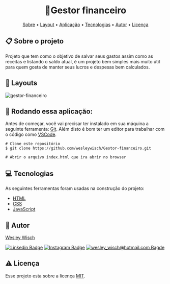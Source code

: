 <h1 align="center">💸Gestor financeiro</h1>

<p align="center">  <a href="#sobre">Sobre</a> • <a href="#layout">Layout</a> • <a href="#aplicacao">Aplicação</a>  • <a href="#techs">Tecnologias</a> • <a href="#autor">Autor</a> • <a href="#licenca">Licença</a> </p>


  <h2 id="sobre"> 📋 Sobre o projeto</h2>
  
  Projeto que tem como o objetivo de salvar seus gastos assim como as receitas e listando o saldo atual, é um projeto bem simples mais muito útil para quem gosta de manter seus lucros e despesas bem calculados.

<h2 id="layout"> 🎨  Layouts</h2>

![gestor-financeiro](https://user-images.githubusercontent.com/79159487/134894077-1b28650a-a68e-488d-8660-a8848a81f4d7.gif)


<h2 id="aplicacao"> 🎲  Rodando essa aplicação:</h2>

Antes de começar, você vai precisar ter instalado em sua máquina a seguinte ferramenta:  [Git](https://git-scm.com/). Além disto é bom ter um editor para trabalhar com o código como  [VSCode](https://code.visualstudio.com/).

```
# Clone este repositório
$ git clone https://github.com/wesleywisch/Gestor-financeiro.git

# Abrir o arquivo index.html que ira abrir no browser
```

 
 <h2 id="techs"> 💻 Tecnologias</h2>
 As seguintes ferramentas foram usadas na construção do projeto:

- [HTML]()
- [CSS]()
- [JavaScript]()

 <h2 id="autor"> 🦸 Autor</h2>

[Wesley Wisch](https://www.linkedin.com/in/wesley-wisch)

[![Linkedin Badge](https://img.shields.io/badge/-LinkedIn-blue?style=flat-square-border&logo=Linkedin&logoColor=white&link=https://www.linkedin.com/in/wesley-wisch/)](https://www.linkedin.com/in/wesley-wisch) [![Instagram Badge](https://img.shields.io/badge/-Instagram-CC0000?style=flat-square-border&logo=Instagram&logoColor=white&link=https://www.instagram.com/wesley_wisch/)](https://www.instagram.com/wesley_wisch/) [![wesley_wisch@hotmail.com Bagde](https://img.shields.io/badge/wesley_wisch-2e7eea?style=flat-square-border&logo=microsoft-outlook&logoColor=white)](mailto:wesley_wisch@hotmail.com)

<h2 id="licenca"> ⚠️  Licença</h2>

Esse projeto esta sobre a licença [MIT](https://github.com/wesleywisch/Gestor-financeiro/blob/main/LICENSE).